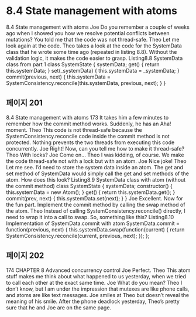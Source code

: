 # 8.4 State management with atoms

8.4 State management with atoms
Joe Do you remember a couple of weeks ago when I showed you how we resolve
potential conflicts between mutations? You told me that the code was not
thread-safe.
Theo Let me look again at the code.
Theo takes a look at the code for the SystemData class that he wrote some time ago
(repeated in listing 8.8). Without the validation logic, it makes the code easier to grasp.
Listing8.8 SystemData class from part 1
class SystemState {
systemData;
get() {
return this.systemData;
}
set(_systemData) {
this.systemData = _systemData;
}
commit(previous, next) {
this.systemData = SystemConsistency.reconcile(this.systemData,
previous,
next);
}
}

## 페이지 201

8.4 State management with atoms 173
It takes him a few minutes to remember how the commit method works. Suddenly, he has
an Aha! moment.
Theo This code is not thread-safe because the SystemConsistency.reconcile
code inside the commit method is not protected. Nothing prevents the two
threads from executing this code concurrently.
Joe Right! Now, can you tell me how to make it thread-safe?
Theo With locks?
Joe Come on...
Theo I was kidding, of course. We make the code thread-safe not with a lock but with
an atom.
Joe Nice joke!
Theo Let me see. I’d need to store the system data inside an atom. The get and set
method of SystemData would simply call the get and set methods of the
atom. How does this look?
Listing8.9 SystemData class with atom (without the commit method)
class SystemState {
systemData;
constructor() {
this.systemData = new Atom();
}
get() {
return this.systemData.get();
}
commit(prev, next) {
this.systemData.set(next);
}
}
Joe Excellent. Now for the fun part. Implement the commit method by calling the
swap method of the atom.
Theo Instead of calling SystemConsistency.reconcile() directly, I need to wrap
it into a call to swap. So, something like this?
Listing8.10 Implementation of SystemData.commit with atom
SystemData.commit = function(previous, next) {
this.systemData.swap(function(current) {
return SystemConsistency.reconcile(current,
previous,
next);
});
};

## 페이지 202

174 CHAPTER 8 Advanced concurrency control
Joe Perfect.
Theo This atom stuff makes me think about what happened to us yesterday, when we
tried to call each other at the exact same time.
Joe What do you mean?
Theo I don’t know, but I am under the impression that mutexes are like phone calls,
and atoms are like text messages.
Joe smiles at Theo but doesn’t reveal the meaning of his smile. After the phone deadlock
yesterday, Theo’s pretty sure that he and Joe are on the same page.